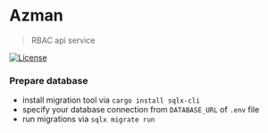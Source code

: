 # Azman
> RBAC api service

[![License][license-image]][license-url]

### Prepare database

- install migration tool via `cargo install sqlx-cli`
- specify your database connection from `DATABASE_URL` of `.env` file 
- run migrations via `sqlx migrate run`

[license-image]: https://img.shields.io/badge/License-MIT-blue.svg
[license-url]: https://vsouza.mit-license.org